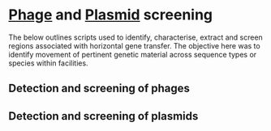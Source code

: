 # [Phage](https://github.com/Joshua-Macleod/FME_analysis/blob/main/Phage_and_Plasmid_Screening.md#:~:text=and%20screening%20of-,phages,-Detection%20and%20screening) and [Plasmid](https://github.com/Joshua-Macleod/FME_analysis/blob/main/Phage_and_Plasmid_Screening.md#:~:text=and%20screening%20of-,plasmids,-FME_analysis/Phage_and_Plasmid_Screening.md) screening

The below outlines scripts used to identify, characterise, extract and screen regions associated with horizontal gene transfer. The objective here was to identify movement of pertinent genetic material across sequence types or species within facilities. 

## Detection and screening of phages

## Detection and screening of plasmids
